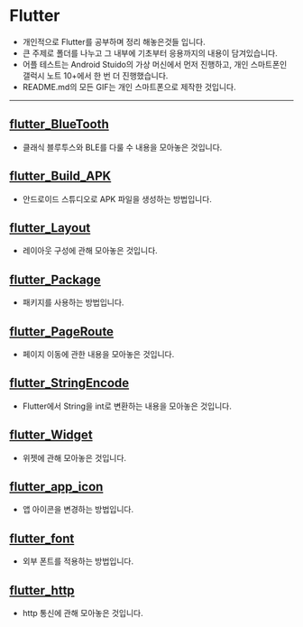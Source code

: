 # Flutter

- 개인적으로 Flutter를 공부하며 정리 해놓은것들 입니다.
- 큰 주제로 폴더를 나누고 그 내부에 기초부터 응용까지의 내용이 담겨있습니다.
- 어플 테스트는 Android Stuido의 가상 머신에서 먼저 진행하고, 개인 스마트폰인 갤럭시 노트 10+에서 한 번 더 진행했습니다.
- README.md의 모든 GIF는 개인 스마트폰으로 제작한 것입니다.

-------------------------

## [flutter_BlueTooth](https://github.com/OOGEE/Flutter/tree/master/flutter_BlueTooth)

- 클래식 블루투스와 BLE를 다룰 수 내용을 모아놓은 것입니다.

## [flutter_Build_APK](https://github.com/OOGEE/Flutter/tree/master/flutter_Build_APK)

- 안드로이드 스튜디오로 APK 파일을 생성하는 방법입니다.

## [flutter_Layout](https://github.com/OOGEE/Flutter/tree/master/flutter_Layout)

- 레이아웃 구성에 관해 모아놓은 것입니다.

## [flutter_Package](https://github.com/OOGEE/Flutter/tree/master/flutter_Package)

- 패키지를 사용하는 방법입니다.

## [flutter_PageRoute](https://github.com/OOGEE/Flutter/tree/master/flutter_PageRoute)

- 페이지 이동에 관한 내용을 모아놓은 것입니다.

## [flutter_StringEncode](https://github.com/OOGEE/Flutter/tree/master/flutter_StringEncode)

- Flutter에서 String을 int로 변환하는 내용을 모아놓은 것입니다.

## [flutter_Widget](https://github.com/OOGEE/Flutter/tree/master/flutter_Widget)

- 위젯에 관해 모아놓은 것입니다.

## [flutter_app_icon](https://github.com/OOGEE/Flutter/tree/master/flutter_app_icon)

- 앱 아이콘을 변경하는 방법입니다.

## [flutter_font](https://github.com/OOGEE/Flutter/tree/master/flutter_font)

- 외부 폰트를 적용하는 방법입니다.

## [flutter_http](https://github.com/OOGEE/Flutter/tree/master/flutter_http)

- http 통신에 관해 모아놓은 것입니다.